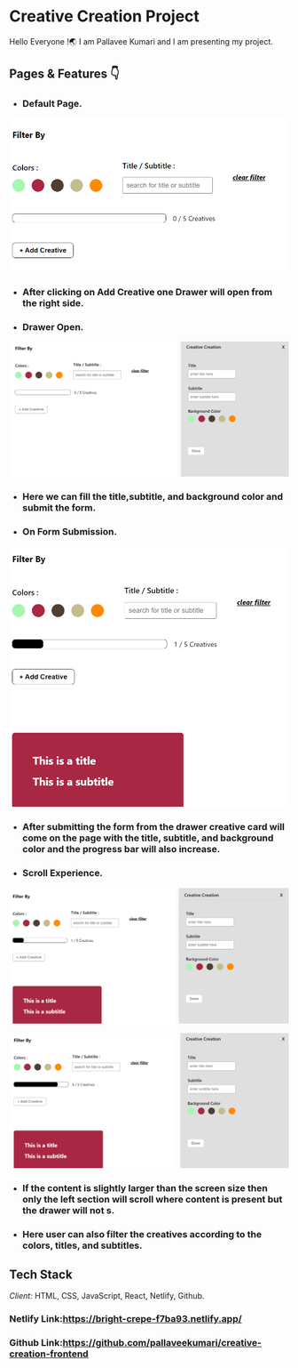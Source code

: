 # Creative Creation Project 

Hello Everyone !🌏 I am Pallavee Kumari and I am presenting my project.

## Pages & Features 👇

 - ### Default Page.
![App Screenshot](https://github.com/pallaveekumari/creative-creation-frontend/blob/master/src/Screenshots/Screenshot%201.png?raw=true)

 - ### After clicking on Add Creative one Drawer will open from the right side.
 - ### Drawer Open.
![App Screenshot](https://github.com/pallaveekumari/creative-creation-frontend/blob/master/src/Screenshots/Screenshot%202.png?raw=true)

 - ### Here we can fill the title,subtitle, and background color and submit the form.

 - ### On Form Submission.
![App Screenshot](https://github.com/pallaveekumari/creative-creation-frontend/blob/master/src/Screenshots/Screenshot%203.png?raw=true)

 - ### After submitting the form from the drawer creative card will come on the page with the title, subtitle, and background color and the progress bar will also increase.

 - ### Scroll Experience.
![App Screenshot](https://github.com/pallaveekumari/creative-creation-frontend/blob/master/src/Screenshots/Screenshot%204.png?raw=true)

![App Screenshot](https://github.com/pallaveekumari/creative-creation-frontend/blob/master/src/Screenshots/Screenshot%205.png?raw=true)

 - ### If the content is slightly larger than the screen size then only the left section will scroll where content is present but the drawer will not s.

 - ### Here user can also filter the creatives according to the colors, titles, and subtitles.
 

 ## Tech Stack

*Client:* HTML, CSS, JavaScript, React, Netlify, Github.

### Netlify Link:https://bright-crepe-f7ba93.netlify.app/

### Github Link:https://github.com/pallaveekumari/creative-creation-frontend
